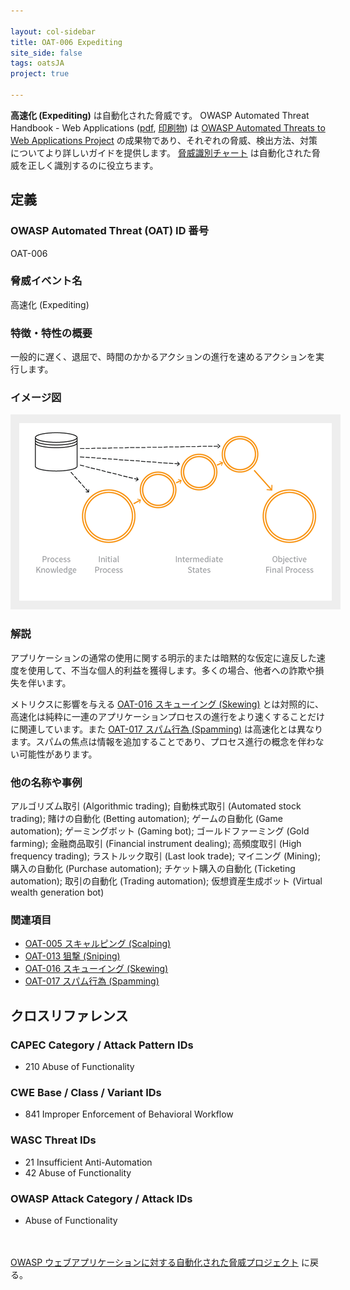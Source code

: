 ```yaml
---

layout: col-sidebar
title: OAT-006 Expediting
site_side: false
tags: oatsJA
project: true

---
```


**高速化 (Expediting)** は自動化された脅威です。 OWASP Automated Threat Handbook - Web Applications ([pdf](https://github.com/OWASP/www-project-automated-threats-to-web-applications/tree/master/assets/files/EN), [印刷物](http://www.lulu.com/shop/owasp-foundation/automated-threat-handbook/paperback/product-23540699.html)) は [OWASP Automated Threats to Web Applications Project](../../../) の成果物であり、それぞれの脅威、検出方法、対策についてより詳しいガイドを提供します。 [脅威識別チャート](https://www.owasp.org/www-project-automated-threats-to-web-applications/assets/files/oat-ontology-decision-chart.pdf) は自動化された脅威を正しく識別するのに役立ちます。

## 定義
### OWASP Automated Threat (OAT) ID 番号
OAT-006

### 脅威イベント名
高速化 (Expediting)

### 特徴・特性の概要
一般的に遅く、退屈で、時間のかかるアクションの進行を速めるアクションを実行します。

### イメージ図
<img alt="Indicative diagram for OAT-006" src="images/500px-OAT-006_Expediting.png" style="background-color:#eeeeee;padding:1em;">

### 解説
アプリケーションの通常の使用に関する明示的または暗黙的な仮定に違反した速度を使用して、不当な個人的利益を獲得します。多くの場合、他者への詐欺や損失を伴います。

メトリクスに影響を与える [OAT-016 スキューイング (Skewing)](OAT-016_Skewing.md) とは対照的に、高速化は純粋に一連のアプリケーションプロセスの進行をより速くすることだけに関連しています。また [OAT-017 スパム行為 (Spamming)](OAT-017_Spamming.md) は高速化とは異なります。スパムの焦点は情報を追加することであり、プロセス進行の概念を伴わない可能性があります。

### 他の名称や事例
アルゴリズム取引 (Algorithmic trading); 自動株式取引 (Automated stock trading); 賭けの自動化 (Betting automation); ゲームの自動化 (Game automation); ゲーミングボット (Gaming bot); ゴールドファーミング (Gold farming); 金融商品取引 (Financial instrument dealing); 高頻度取引 (High frequency trading); ラストルック取引 (Last look trade); マイニング (Mining); 購入の自動化 (Purchase automation); チケット購入の自動化 (Ticketing automation); 取引の自動化 (Trading automation); 仮想資産生成ボット (Virtual wealth generation bot)

### 関連項目
* [OAT-005 スキャルピング (Scalping)](OAT-005_Scalping.md)
* [OAT-013 狙撃 (Sniping)](OAT-013_Sniping.md)
* [OAT-016 スキューイング (Skewing)](OAT-016_Skewing.md)
* [OAT-017 スパム行為 (Spamming)](OAT-017_Spamming.md)

## クロスリファレンス
### CAPEC Category / Attack Pattern IDs
* 210 Abuse of Functionality

### CWE Base / Class / Variant IDs
* 841 Improper Enforcement of Behavioral Workflow

### WASC Threat IDs
* 21 Insufficient Anti-Automation
* 42 Abuse of Functionality

### OWASP Attack Category / Attack IDs
* Abuse of Functionality

<br/><br/>[OWASP ウェブアプリケーションに対する自動化された脅威プロジェクト](../../../) に戻る。<br/><br/>
